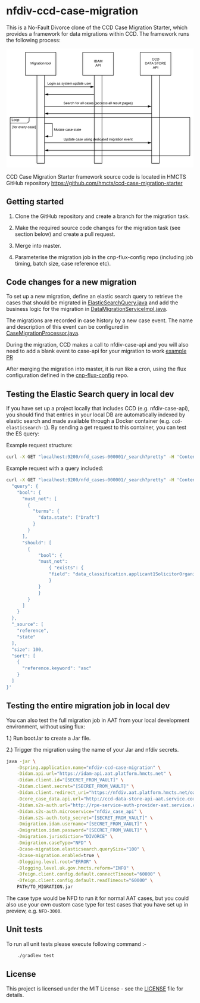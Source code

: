 # nfdiv-ccd-case-migration

This is a No-Fault Divorce clone of the CCD Case Migration Starter, which provides a framework for data migrations within CCD. The framework runs the following process:

![diagram](docs/process.png)


CCD Case Migration Starter framework source code is located in HMCTS GitHub repository  https://github.com/hmcts/ccd-case-migration-starter


## Getting started


1. Clone the GitHub repository and create a branch for the migration task.

2. Make the required source code changes for the migration task (see section below) and create a pull request.

4. Merge into master.

5. Parameterise the migration job in the cnp-flux-config repo (including job timing, batch size, case reference etc).

## Code changes for a new migration

To set up a new migration, define an elastic search query to retrieve the cases that should be migrated in [ElasticSearchQuery.java](https://github.com/hmcts/nfdiv-ccd-case-migration/blob/master/src/main/java/uk/gov/hmcts/reform/migration/query/ElasticSearchQuery.java) and add the business logic for the migration in [DataMigrationServiceImpl.java](https://github.com/hmcts/nfdiv-ccd-case-migration/blob/master/src/main/java/uk/gov/hmcts/reform/migration/service/DataMigrationServiceImpl.java).

The migrations are recorded in case history by a new case event. The name and description of this event can be configured in [CaseMigrationProcessor.java](https://github.com/hmcts/nfdiv-ccd-case-migration/blob/master/src/main/java/uk/gov/hmcts/reform/migration/CaseMigrationProcessor.java).

During the migration, CCD makes a call to nfdiv-case-api and you will also need to add a blank event to case-api for your migration to work [example PR](https://github.com/hmcts/nfdiv-case-api/pull/3841)

After merging the migration into master, it is run like a cron, using the flux configuration defined in the [cnp-flux-config](https://github.com/hmcts/cnp-flux-config/tree/master/apps/nfdiv/nfdiv-ccd-case-migration) repo.

## Testing the Elastic Search query in local dev
If you have set up a project locally that includes CCD (e.g. nfdiv-case-api), you should find that entries in your local DB are automatically indexed by elastic search and made available through a Docker container (e.g. `ccd-elasticsearch-1`). By sending a get request to this container, you can test the ES query:

Example request structure:
```bash
curl -X GET "localhost:9200/nfd_cases-000001/_search?pretty" -H 'Content-Type: application/json' -d 'query'
```

Example request with a query included:
```bash
curl -X GET "localhost:9200/nfd_cases-000001/_search?pretty" -H 'Content-Type: application/json' -d '{
  "query": {
    "bool": {
      "must_not": [
        {
          "terms": {
            "data.state": ["Draft"]
          }
        }
      ],
      "should": [
        {
            "bool": {
            "must_not":
                { "exists": {
                "field": "data_classification.applicant1SolicitorOrganisationPolicy.value.Organisation"
                }
            }
            }
        }
      ]
    }
  },
  "_source": [
    "reference",
    "state"
  ],
  "size": 100,
  "sort": [
    {
      "reference.keyword": "asc"
    }
  ]
}'
```

## Testing the entire migration job in local dev
You can also test the full migration job in AAT from your local development environment, without using flux:

1.) Run bootJar to create a Jar file.

2.) Trigger the migration using the name of your Jar and nfdiv secrets.

```bash
java -jar \
    -Dspring.application.name="nfdiv-ccd-case-migration" \
    -Didam.api.url="https://idam-api.aat.platform.hmcts.net" \
    -Didam.client.id="[SECRET_FROM_VAULT]" \
    -Didam.client.secret="[SECRET_FROM_VAULT]" \
    -Didam.client.redirect_uri="https://nfdiv.aat.platform.hmcts.net/oauth2/callback" \
    -Dcore_case_data.api.url="http://ccd-data-store-api-aat.service.core-compute-aat.internal" \
    -Didam.s2s-auth.url="http://rpe-service-auth-provider-aat.service.core-compute-aat.internal" \
    -Didam.s2s-auth.microservice="nfdiv_case_api" \
    -Didam.s2s-auth.totp_secret="[SECRET_FROM_VAULT]" \
    -Dmigration.idam.username="[SECRET_FROM_VAULT]" \
    -Dmigration.idam.password="[SECRET_FROM_VAULT]" \
    -Dmigration.jurisdiction="DIVORCE" \
    -Dmigration.caseType="NFD" \
    -Dcase-migration.elasticsearch.querySize="100" \
    -Dcase-migration.enabled=true \
    -Dlogging.level.root="ERROR" \
    -Dlogging.level.uk.gov.hmcts.reform="INFO" \
    -Dfeign.client.config.default.connectTimeout="60000" \
    -Dfeign.client.config.default.readTimeout="60000" \
    PATH/TO_MIGRATION.jar
```
The case type would be NFD to run it for normal AAT cases, but you could also use your own custom case type for test cases that you have set up in preview, e.g. `NFD-3000`.

## Unit tests

To run all unit tests please execute following command :-

```bash
    ./gradlew test
```

## License

This project is licensed under the MIT License - see the [LICENSE](LICENSE) file for details.
